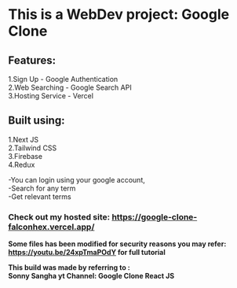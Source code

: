 # This is a WebDev project: Google Clone
## Features:
1.Sign Up - Google Authentication  
2.Web Searching - Google Search API   
3.Hosting Service - Vercel  

## Built using:  
1.Next JS  
2.Tailwind CSS  
3.Firebase  
4.Redux
  
  
-You can login using your google account,  
-Search for any term  
-Get relevant terms    

### Check out my hosted site: https://google-clone-falconhex.vercel.app/
  
**Some files has been modified for security reasons 
you may refer: https://youtu.be/24xpTmaPOdY for full tutorial**  

**This build was made by referring to :  
Sonny Sangha yt Channel: Google Clone React JS**
